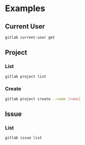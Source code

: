 # Examples

## Current User

```sh
gitlab current-user get
```

## Project

### List

```sh
gitlab project list
```

### Create

```sh
gitlab project create --name [name]
```

## Issue

### List

```sh
gitlab issue list
```
